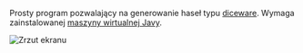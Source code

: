 Prosty program pozwalający na generowanie haseł typu [diceware](http://world.std.com/~reinhold/diceware.html). Wymaga zainstalowanej [maszyny wirtualnej Javy](https://www.java.com/pl/download/).

![Zrzut ekranu](http://i.imgur.com/3qjohJY.png)

